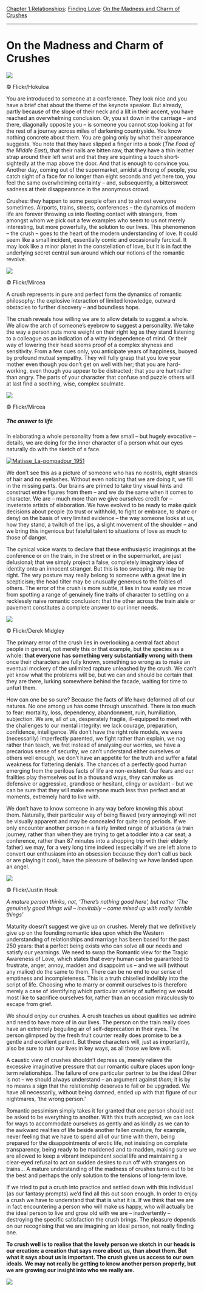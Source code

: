 [Chapter 1.Relationships](https://www.theschooloflife.com/thebookoflife/category/relationships/): [Finding Love](https://www.theschooloflife.com/thebookoflife/category/relationships/finding-love/): [On the Madness and Charm of Crushes](https://www.theschooloflife.com/thebookoflife/on-the-madness-and-charm-of-crushes/)

* * *

# On the Madness and Charm of Crushes

 ![](https://www.theschooloflife.com/thebookoflife/wp-content/uploads/2014/10/43466031081_73b95d6394_z.jpg)

© Flickr/Hokuloa

You are introduced to someone at a conference. They look nice and you have a brief chat about the theme of the keynote speaker. But already, partly because of the slope of their neck and a lilt in their accent, you have reached an overwhelming conclusion. Or, you sit down in the carriage – and there, diagonally opposite you – is someone you cannot stop looking at for the rest of a journey across miles of darkening countryside. You know nothing concrete about them. You are going only by what their appearance suggests. You note that they have slipped a finger into a book (_The Food of the Middle East_), that their nails are bitten raw, that they have a thin leather strap around their left wrist and that they are squinting a touch short-sightedly at the map above the door. And that is enough to convince you. Another day, coming out of the supermarket, amidst a throng of people, you catch sight of a face for no longer than eight seconds and yet here too, you feel the same overwhelming certainty – and, subsequently, a bittersweet sadness at their disappearance in the anonymous crowd.

Crushes: they happen to some people often and to almost everyone sometimes. Airports, trains, streets, conferences – the dynamics of modern life are forever throwing us into fleeting contact with strangers, from amongst whom we pick out a few examples who seem to us not merely interesting, but more powerfully, the solution to our lives. This phenomenon – the crush – goes to the heart of the modern understanding of love. It could seem like a small incident, essentially comic and occasionally farcical. It may look like a minor planet in the constellation of love, but it is in fact the underlying secret central sun around which our notions of the romantic revolve.

 ![](https://www.theschooloflife.com/thebookoflife/wp-content/uploads/2014/10/2448625810_d1a5725f88_z.jpg)

© Flickr/Mircea

A crush represents in pure and perfect form the dynamics of romantic philosophy: the explosive interaction of limited knowledge, outward obstacles to further discovery – and boundless hope.

The crush reveals how willing we are to allow details to suggest a whole. We allow the arch of someone’s eyebrow to suggest a personality. We take the way a person puts more weight on their right leg as they stand listening to a colleague as an indication of a witty independence of mind. Or their way of lowering their head seems proof of a complex shyness and sensitivity. From a few cues only, you anticipate years of happiness, buoyed by profound mutual sympathy. They will fully grasp that you love your mother even though you don’t get on well with her; that you are hard-working, even though you appear to be distracted; that you are hurt rather than angry. The parts of your character that confuse and puzzle others will at last find a soothing, wise, complex soulmate.

 ![](https://www.theschooloflife.com/thebookoflife/wp-content/uploads/2014/10/2440319729_d41762eaf3_z.jpg)

© Flickr/Mircea

##### The answer to life

In elaborating a whole personality from a few small – but hugely evocative – details, we are doing for the inner character of a person what our eyes naturally do with the sketch of a face.

[![Matisse_La-pompadour_1951](https://www.theschooloflife.com/thebookoflife/wp-content/uploads/2014/10/Matisse_La-pompadour_19511.jpg)](http://www.thebookoflife.org/wp-content/uploads/2014/10/Matisse_La-pompadour_19511.jpg)

We don’t see this as a picture of someone who has no nostrils, eight strands of hair and no eyelashes. Without even noticing that we are doing it, we fill in the missing parts. Our brains are primed to take tiny visual hints and construct entire figures from them – and we do the same when it comes to character. We are – much more than we give ourselves credit for – inveterate artists of elaboration. We have evolved to be ready to make quick decisions about people (to trust or withhold, to fight or embrace, to share or deny) on the basis of very limited evidence – the way someone looks at us, how they stand, a twitch of the lips, a slight movement of the shoulder – and we bring this ingenious but fateful talent to situations of love as much to those of danger.

The cynical voice wants to declare that these enthusiastic imaginings at the conference or on the train, in the street or in the supermarket, are just delusional; that we simply project a false, completely imaginary idea of identity onto an innocent stranger. But this is too sweeping. We may be right. The wry posture may really belong to someone with a great line in scepticism; the head tilter may be unusually generous to the foibles of others. The error of the crush is more subtle, it lies in how easily we move from spotting a range of genuinely fine traits of character to settling on a recklessly naive romantic conclusion: that the other across the train aisle or pavement constitutes a complete answer to our inner needs.

 ![](https://www.theschooloflife.com/thebookoflife/wp-content/uploads/2014/10/12116949766_6a3d1d18f3_z.jpg)

© Flickr/Derek Midgley

The primary error of the crush lies in overlooking a central fact about people in general, not merely this or that example, but the species as a whole: **that everyone has something very substantially wrong with them** once their characters are fully known, something so wrong as to make an eventual mockery of the unlimited rapture unleashed by the crush. We can’t yet know what the problems will be, but we can and should be certain that they are there, lurking somewhere behind the facade, waiting for time to unfurl them.

How can one be so sure? Because the facts of life have deformed all of our natures. No one among us has come through unscathed. There is too much to fear: mortality, loss, dependency, abandonment, ruin, humiliation, subjection. We are, all of us, desperately fragile, ill-equipped to meet with the challenges to our mental integrity: we lack courage, preparation, confidence, intelligence. We don’t have the right role models, we were (necessarily) imperfectly parented, we fight rather than explain, we nag rather than teach, we fret instead of analysing our worries, we have a precarious sense of security, we can’t understand either ourselves or others well enough, we don’t have an appetite for the truth and suffer a fatal weakness for flattering denials. The chances of a perfectly good human emerging from the perilous facts of life are non-existent. Our fears and our frailties play themselves out in a thousand ways, they can make us defensive or aggressive, grandiose or hesitant, clingy or avoidant – but we can be sure that they will make everyone much less than perfect and at moments, extremely hard to live with.

We don’t have to know someone in any way before knowing this about them. Naturally, their particular way of being flawed (very annoying) will not be visually apparent and may be concealed for quite long periods. If we only encounter another person in a fairly limited range of situations (a train journey, rather than when they are trying to get a toddler into a car seat; a conference, rather than 87 minutes into a shopping trip with their elderly father) we may, for a very long time indeed (especially if we are left alone to convert our enthusiasm into an obsession because they don’t call us back or are playing it cool), have the pleasure of believing we have landed upon an angel.

 ![](https://www.theschooloflife.com/thebookoflife/wp-content/uploads/2014/10/8396470507_ca41df23f4_z.jpg)

© Flickr/Justin Houk

_A mature person thinks, not, ‘There’s nothing good here’, but rather ‘The genuinely good things will – inevitably – come mixed up with really terrible things’_

Maturity doesn’t suggest we give up on crushes. Merely that we definitively give up on the founding romantic idea upon which the Western understanding of relationships and marriage has been based for the past 250 years: that a perfect being exists who can solve all our needs and satisfy our yearnings. We need to swap the Romantic view for the Tragic Awareness of Love, which states that every human can be guaranteed to frustrate, anger, annoy, madden and disappoint us – and we will (without any malice) do the same to them. There can be no end to our sense of emptiness and incompleteness. This is a truth chiselled indelibly into the script of life. Choosing who to marry or commit ourselves to is therefore merely a case of identifying which particular variety of suffering we would most like to sacrifice ourselves for, rather than an occasion miraculously to escape from grief.

We should enjoy our crushes. A crush teaches us about qualities we admire and need to have more of in our lives. The person on the train really does have an extremely beguiling air of self-deprecation in their eyes. The person glimpsed by the fresh fruit counter really does promise to be a gentle and excellent parent. But these characters will, just as importantly, also be sure to ruin our lives in key ways, as all those we love will.

A caustic view of crushes shouldn’t depress us, merely relieve the excessive imaginative pressure that our romantic culture places upon long-term relationships. The failure of one particular partner to be the ideal Other is not – we should always understand – an argument against _them_; it is by no means a sign that the relationship deserves to fail or be upgraded. We have all necessarily, without being damned, ended up with that figure of our nightmares, ‘the wrong person.’

Romantic pessimism simply takes it for granted that one person should not be asked to be everything to another. With this truth accepted, we can look for ways to accommodate ourselves as gently and as kindly as we can to the awkward realities of life beside another fallen creature, for example, never feeling that we have to spend all of our time with them, being prepared for the disappointments of erotic life, not insisting on complete transparency, being ready to be maddened and to madden, making sure we are allowed to keep a vibrant independent social life and maintaining a clear-eyed refusal to act on sudden desires to run off with strangers on trains… A mature understanding of the madness of crushes turns out to be the best and perhaps the only solution to the tensions of long-term love.

If we tried to put a crush into practice and settled down with this individual (as our fantasy prompts) we’d find all this out soon enough.&nbsp;In order to enjoy a crush we have to understand that that is what it is. If we think that we are in fact encountering a person who will make us happy, who will actually be the ideal person to live and grow old with we are – inadvertently – destroying the specific satisfaction the crush brings. The pleasure depends on our recognising that we are imagining an ideal person, not really finding one.

**To crush well is to realise that the lovely person we sketch in our heads is our creation: a creation that says more about us, than about them. But what it says about us is important. The crush gives us access to our own ideals. We may not really be getting to know another person properly, but we are growing our insight into who we really are.**

[![](https://img.youtube.com/vi/88q8XDJKZVs/0.jpg)](//www.youtube.com/embed/88q8XDJKZVs? '')
